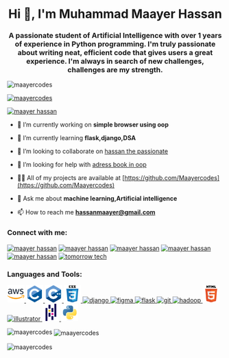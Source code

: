 <h1 align="center">Hi 👋, I'm Muhammad Maayer Hassan</h1>
<h3 align="center">A passionate student of Artificial Intelligence with over 1 years of experience in Python programming. I'm truly passionate about writing neat, efficient code that gives users a great experience. I'm always in search of new challenges, challenges are my strength.</h3>

<p align="left"> <img src="https://komarev.com/ghpvc/?username=maayercodes&label=Profile%20views&color=0e75b6&style=flat" alt="maayercodes" /> </p>

<p align="left"> <a href="https://github.com/ryo-ma/github-profile-trophy"><img src="https://github-profile-trophy.vercel.app/?username=maayercodes" alt="maayercodes" /></a> </p>

<p align="left"> <a href="https://twitter.com/maayer hassan" target="blank"><img src="https://img.shields.io/twitter/follow/maayer hassan?logo=twitter&style=for-the-badge" alt="maayer hassan" /></a> </p>

- 🔭 I’m currently working on **simple browser using oop**

- 🌱 I’m currently learning **flask,django,DSA**

- 👯 I’m looking to collaborate on [hassan the passionate](https://github.com/HassanThePassionate/HassanThePassionate)

- 🤝 I’m looking for help with [adress book in oop](https://github.com/HassanThePassionate/HassanThePassionate)

- 👨‍💻 All of my projects are available at [https://github.com/Maayercodes](https://github.com/Maayercodes)

- 💬 Ask me about **machine learning,Artificial intelligence**

- 📫 How to reach me **hassanmaayer@gmail.com**

<h3 align="left">Connect with me:</h3>
<p align="left">
<a href="https://twitter.com/maayer hassan" target="blank"><img align="center" src="https://raw.githubusercontent.com/rahuldkjain/github-profile-readme-generator/master/src/images/icons/Social/twitter.svg" alt="maayer hassan" height="30" width="40" /></a>
<a href="https://linkedin.com/in/maayer hassan" target="blank"><img align="center" src="https://raw.githubusercontent.com/rahuldkjain/github-profile-readme-generator/master/src/images/icons/Social/linked-in-alt.svg" alt="maayer hassan" height="30" width="40" /></a>
<a href="https://kaggle.com/maayer hassan" target="blank"><img align="center" src="https://raw.githubusercontent.com/rahuldkjain/github-profile-readme-generator/master/src/images/icons/Social/kaggle.svg" alt="maayer hassan" height="30" width="40" /></a>
<a href="https://fb.com/maayer hassan" target="blank"><img align="center" src="https://raw.githubusercontent.com/rahuldkjain/github-profile-readme-generator/master/src/images/icons/Social/facebook.svg" alt="maayer hassan" height="30" width="40" /></a>
<a href="https://instagram.com/maayer hassan" target="blank"><img align="center" src="https://raw.githubusercontent.com/rahuldkjain/github-profile-readme-generator/master/src/images/icons/Social/instagram.svg" alt="maayer hassan" height="30" width="40" /></a>
<a href="https://www.youtube.com/c/tomorrow tech" target="blank"><img align="center" src="https://raw.githubusercontent.com/rahuldkjain/github-profile-readme-generator/master/src/images/icons/Social/youtube.svg" alt="tomorrow tech" height="30" width="40" /></a>
</p>

<h3 align="left">Languages and Tools:</h3>
<p align="left"> <a href="https://aws.amazon.com" target="_blank" rel="noreferrer"> <img src="https://raw.githubusercontent.com/devicons/devicon/master/icons/amazonwebservices/amazonwebservices-original-wordmark.svg" alt="aws" width="40" height="40"/> </a> <a href="https://www.cprogramming.com/" target="_blank" rel="noreferrer"> <img src="https://raw.githubusercontent.com/devicons/devicon/master/icons/c/c-original.svg" alt="c" width="40" height="40"/> </a> <a href="https://www.w3schools.com/cpp/" target="_blank" rel="noreferrer"> <img src="https://raw.githubusercontent.com/devicons/devicon/master/icons/cplusplus/cplusplus-original.svg" alt="cplusplus" width="40" height="40"/> </a> <a href="https://www.w3schools.com/css/" target="_blank" rel="noreferrer"> <img src="https://raw.githubusercontent.com/devicons/devicon/master/icons/css3/css3-original-wordmark.svg" alt="css3" width="40" height="40"/> </a> <a href="https://www.djangoproject.com/" target="_blank" rel="noreferrer"> <img src="https://cdn.worldvectorlogo.com/logos/django.svg" alt="django" width="40" height="40"/> </a> <a href="https://www.figma.com/" target="_blank" rel="noreferrer"> <img src="https://www.vectorlogo.zone/logos/figma/figma-icon.svg" alt="figma" width="40" height="40"/> </a> <a href="https://flask.palletsprojects.com/" target="_blank" rel="noreferrer"> <img src="https://www.vectorlogo.zone/logos/pocoo_flask/pocoo_flask-icon.svg" alt="flask" width="40" height="40"/> </a> <a href="https://git-scm.com/" target="_blank" rel="noreferrer"> <img src="https://www.vectorlogo.zone/logos/git-scm/git-scm-icon.svg" alt="git" width="40" height="40"/> </a> <a href="https://hadoop.apache.org/" target="_blank" rel="noreferrer"> <img src="https://www.vectorlogo.zone/logos/apache_hadoop/apache_hadoop-icon.svg" alt="hadoop" width="40" height="40"/> </a> <a href="https://www.w3.org/html/" target="_blank" rel="noreferrer"> <img src="https://raw.githubusercontent.com/devicons/devicon/master/icons/html5/html5-original-wordmark.svg" alt="html5" width="40" height="40"/> </a> <a href="https://www.adobe.com/in/products/illustrator.html" target="_blank" rel="noreferrer"> <img src="https://www.vectorlogo.zone/logos/adobe_illustrator/adobe_illustrator-icon.svg" alt="illustrator" width="40" height="40"/> </a> <a href="https://pandas.pydata.org/" target="_blank" rel="noreferrer"> <img src="https://raw.githubusercontent.com/devicons/devicon/2ae2a900d2f041da66e950e4d48052658d850630/icons/pandas/pandas-original.svg" alt="pandas" width="40" height="40"/> </a> <a href="https://www.python.org" target="_blank" rel="noreferrer"> <img src="https://raw.githubusercontent.com/devicons/devicon/master/icons/python/python-original.svg" alt="python" width="40" height="40"/> </a> </p>

<p><img align="left" src="https://github-readme-stats.vercel.app/api/top-langs?username=maayercodes&show_icons=true&locale=en&layout=compact" alt="maayercodes" /></p>

<p>&nbsp;<img align="center" src="https://github-readme-stats.vercel.app/api?username=maayercodes&show_icons=true&locale=en" alt="maayercodes" /></p>

<p><img align="center" src="https://github-readme-streak-stats.herokuapp.com/?user=maayercodes&" alt="maayercodes" /></p>

